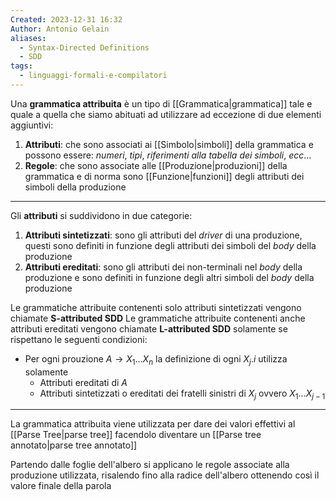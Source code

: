 ```yaml
---
Created: 2023-12-31 16:32
Author: Antonio Gelain
aliases:
  - Syntax-Directed Definitions
  - SDD
tags:
  - linguaggi-formali-e-compilatori
---
```


Una **grammatica attribuita** è un tipo di [[Grammatica|grammatica]] tale e quale a quella che siamo abituati ad utilizzare ad eccezione di due elementi aggiuntivi:
1. **Attributi**: che sono associati ai [[Simbolo|simboli]] della grammatica e possono essere: *numeri*, *tipi*, *riferimenti alla tabella dei simboli*, *ecc*...
2. **Regole**: che sono associate alle [[Produzione|produzioni]] della grammatica e di norma sono [[Funzione|funzioni]] degli attributi dei simboli della produzione

---

Gli **attributi** si suddividono in due categorie:
1. **Attributi sintetizzati**: sono gli attributi del *driver* di una produzione, questi sono definiti in funzione degli attributi dei simboli del *body* della produzione
2. **Attributi ereditati**: sono gli attributi dei non-terminali nel *body* della produzione e sono definiti in funzione degli altri simboli del *body* della produzione

Le grammatiche attribuite contenenti solo attributi sintetizzati vengono chiamate **S-attributed SDD**
Le grammatiche attribuite contenenti anche attributi ereditati vengono chiamate **L-attributed SDD** solamente se rispettano le seguenti condizioni:
- Per ogni prouzione $A \rightarrow X_{1} ... X_{n}$ la definizione di ogni $X_{j}.i$ utilizza solamente
    - Attributi ereditati di $A$
    - Attributi sintetizzati o ereditati dei fratelli sinistri di $X_{j}$ ovvero $X_{1} ... X_{j-1}$

---

La grammatica attribuita viene utilizzata per dare dei valori effettivi al [[Parse Tree|parse tree]] facendolo diventare un [[Parse tree annotato|parse tree annotato]]

Partendo dalle foglie dell'albero si applicano le regole associate alla produzione utilizzata, risalendo fino alla radice dell'albero ottenendo così il valore finale della parola
